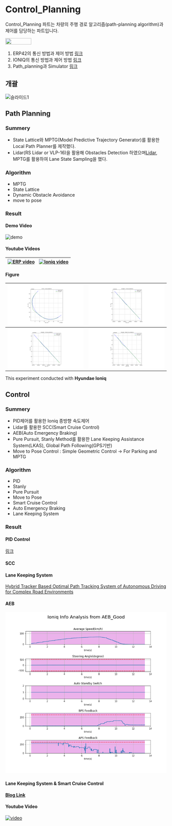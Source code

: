 # Control_Planning
Control_Planning 파트는 차량의 주행 경로 알고리즘(path-planning algorithm)과 제어를 담당하는 파트입니다.

<img src="https://user-images.githubusercontent.com/59792475/87428588-840cbd00-c61d-11ea-8bbb-6b7a2d56f91a.png" align="center" width="40%" height="40%"/></img>

1. ERP42의 통신 방법과 제어 방법 [링크](./Control/ERP42)
2. IONIQ의 통신 방법과 제어 방법 [링크](./Control/Ioniq)
3. Path_planning과 Simulator [링크](./Planning)

## 개괄
![슬라이드1](https://user-images.githubusercontent.com/59792475/87427806-4c514580-c61c-11ea-8115-62d565470eb7.JPG)

## Path Planning
### Summery
 - State Lattice와 MPTG(Model Predictive Trajectory Generator)를 활용한 Local Path Planner를 제작했다.
 - Lidar(RS Lidar or VLP-16)을 활용해 Obstacles Detection 하였으며[Lidar](https://github.com/DGIST-ARTIV/Lidar), MPTG를 활용하여 Lane State Sampling을 했다.
 ### Algorithm

  - MPTG
  - State Lattice
  - Dynamic Obstacle Avoidance
  - move to pose

 ### Result

 #### Demo Video
 ![demo](/images/Ioniq_test.gif)
#### Youtube Videos
 [![ERP video](https://img.youtube.com/vi/E_8HAf1OwA8/0.jpg)](https://www.youtube.com/watch?v=E_8HAf1OwA8) | [![Ioniq video](https://img.youtube.com/vi/KWBubw8ciBU/0.jpg)](https://www.youtube.com/watch?v=KWBubw8ciBU) 
  :-------------------------:|:-------------------------:

#### Figure

 ![](/images/circle.png ) | ![](/images/straight-1cone.png )
 :-------------------------:|:-------------------------:
 ![](/images/straight-2cone.png) | ![](/images/straight-car.png)

This experiment conducted with **Hyundae Ioniq**



 ## Control
 ### Summery
  - PID제어를 활용한 Ioniq 종방향 속도제어
  - Lidar를 활용한 SCC(Smart Cruise Control)
  - AEB(Auto Emergency Braking)
  - Pure Pursuit, Stanly Method를 활용한 Lane Keeping Assistance System(LKAS), Global Path Following(GPS기반)
  - Move to Pose Control : Simple Geometric Control -> For Parking and MPTG

### Algorithm
 - PID
 - Stanly
 - Pure Pursuit
 - Move to Pose
 - Smart Cruise Control
 - Auto Emergency Braking
 - Lane Keeping System
### Result

#### PID Control
[링크](/Control/Ioniq/pid_ui)

#### SCC

#### Lane Keeping System
[Hybrid Tracker Based Optimal Path Tracking System of Autonomous Driving for Complex Road Environments](https://ieeexplore.ieee.org/document/9427137?source=authoralert)
#### AEB
![](/images/AEB_Good.png)

#### Lane Keeping System & Smart Cruise Control
[**Blog Link**]( https://dgist-artiv.github.io/blog/2021/02/25/LKS_cruise_test.html)
#### Youtube Video
[![video](https://img.youtube.com/vi/5POMPtsQw7Y/0.jpg)](https://www.youtube.com/watch?v=5POMPtsQw7Y)

